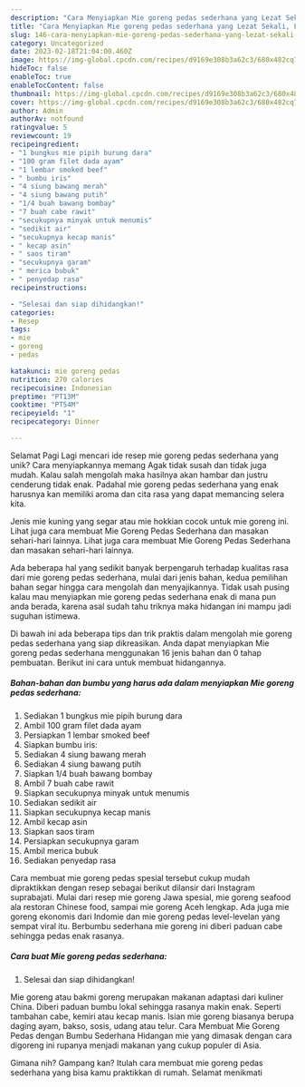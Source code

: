 ```yaml
---
description: "Cara Menyiapkan Mie goreng pedas sederhana yang Lezat Sekali, Lezat"
title: "Cara Menyiapkan Mie goreng pedas sederhana yang Lezat Sekali, Lezat"
slug: 146-cara-menyiapkan-mie-goreng-pedas-sederhana-yang-lezat-sekali-lezat
category: Uncategorized
date: 2023-02-18T21:04:00.460Z
image: https://img-global.cpcdn.com/recipes/d9169e308b3a62c3/680x482cq70/mie-goreng-pedas-sederhana-foto-resep-utama.jpg
hideToc: false
enableToc: true
enableTocContent: false
thumbnail: https://img-global.cpcdn.com/recipes/d9169e308b3a62c3/680x482cq70/mie-goreng-pedas-sederhana-foto-resep-utama.jpg
cover: https://img-global.cpcdn.com/recipes/d9169e308b3a62c3/680x482cq70/mie-goreng-pedas-sederhana-foto-resep-utama.jpg
author: Admin
authorAv: notfound
ratingvalue: 5
reviewcount: 19
recipeingredient:
- "1 bungkus mie pipih burung dara"
- "100 gram filet dada ayam"
- "1 lembar smoked beef"
- " bumbu iris"
- "4 siung bawang merah"
- "4 siung bawang putih"
- "1/4 buah bawang bombay"
- "7 buah cabe rawit"
- "secukupnya minyak untuk menumis"
- "sedikit air"
- "secukupnya kecap manis"
- " kecap asin"
- " saos tiram"
- "secukupnya garam"
- " merica bubuk"
- " penyedap rasa"
recipeinstructions:

- "Selesai dan siap dihidangkan!"
categories:
- Resep
tags:
- mie
- goreng
- pedas

katakunci: mie goreng pedas 
nutrition: 270 calories
recipecuisine: Indonesian
preptime: "PT13M"
cooktime: "PT54M"
recipeyield: "1"
recipecategory: Dinner

---
```



Selamat Pagi Lagi mencari ide resep mie goreng pedas sederhana yang unik? Cara menyiapkannya memang Agak tidak susah dan tidak juga mudah. Kalau salah mengolah maka hasilnya akan hambar dan justru cenderung tidak enak. Padahal mie goreng pedas sederhana yang enak harusnya kan memiliki aroma dan cita rasa yang dapat memancing selera kita.


Jenis mie kuning yang segar atau mie hokkian cocok untuk mie goreng ini. Lihat juga cara membuat Mie Goreng Pedas Sederhana dan masakan sehari-hari lainnya. Lihat juga cara membuat Mie Goreng Pedas Sederhana dan masakan sehari-hari lainnya.

Ada beberapa hal yang sedikit banyak berpengaruh terhadap kualitas rasa dari mie goreng pedas sederhana, mulai dari jenis bahan, kedua pemilihan bahan segar hingga cara mengolah dan menyajikannya. Tidak usah pusing kalau mau menyiapkan mie goreng pedas sederhana enak di mana pun anda berada, karena asal sudah tahu triknya maka hidangan ini mampu jadi suguhan istimewa.


Di bawah ini ada beberapa tips dan trik praktis dalam mengolah mie goreng pedas sederhana yang siap dikreasikan. Anda dapat menyiapkan Mie goreng pedas sederhana menggunakan 16 jenis bahan dan 0 tahap pembuatan. Berikut ini cara untuk membuat hidangannya.

<!--inarticleads1-->

##### Bahan-bahan dan bumbu yang harus ada dalam menyiapkan Mie goreng pedas sederhana:

1. Sediakan 1 bungkus mie pipih burung dara
1. Ambil 100 gram filet dada ayam
1. Persiapkan 1 lembar smoked beef
1. Siapkan  bumbu iris:
1. Sediakan 4 siung bawang merah
1. Sediakan 4 siung bawang putih
1. Siapkan 1/4 buah bawang bombay
1. Ambil 7 buah cabe rawit
1. Siapkan secukupnya minyak untuk menumis
1. Sediakan sedikit air
1. Siapkan secukupnya kecap manis
1. Ambil  kecap asin
1. Siapkan  saos tiram
1. Persiapkan secukupnya garam
1. Ambil  merica bubuk
1. Sediakan  penyedap rasa


Cara membuat mie goreng pedas spesial tersebut cukup mudah dipraktikkan dengan resep sebagai berikut dilansir dari Instagram suprabajati. Mulai dari resep mie goreng Jawa spesial, mie goreng seafood ala restoran Chinese food, sampai mie goreng Aceh lengkap. Ada juga mie goreng ekonomis dari Indomie dan mie goreng pedas level-levelan yang sempat viral itu. Berbumbu sederhana mie goreng ini diberi paduan cabe sehingga pedas enak rasanya. 

<!--inarticleads2-->

##### Cara buat Mie goreng pedas sederhana:


1. Selesai dan siap dihidangkan!

Mie goreng atau bakmi goreng merupakan makanan adaptasi dari kuliner China. Diberi paduan bumbu lokal sehingga rasanya makin enak. Seperti tambahan cabe, kemiri atau kecap manis. Isian mie goreng biasanya berupa daging ayam, bakso, sosis, udang atau telur. Cara Membuat Mie Goreng Pedas dengan Bumbu Sederhana Hidangan mie yang dimasak dengan cara digoreng ini rupanya menjadi makanan yang cukup populer di Asia. 

Gimana nih? Gampang kan? Itulah cara membuat mie goreng pedas sederhana yang bisa kamu praktikkan di rumah. Selamat menikmati

